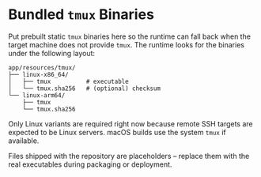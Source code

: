 # Bundled `tmux` Binaries

Put prebuilt static `tmux` binaries here so the runtime can fall back when the
target machine does not provide `tmux`. The runtime looks for the binaries
under the following layout:

```
app/resources/tmux/
├── linux-x86_64/
│   ├── tmux          # executable
│   └── tmux.sha256   # (optional) checksum
└── linux-arm64/
    ├── tmux
    └── tmux.sha256
```

Only Linux variants are required right now because remote SSH targets are
expected to be Linux servers. macOS builds use the system `tmux` if available.

Files shipped with the repository are placeholders – replace them with the real
executables during packaging or deployment.

